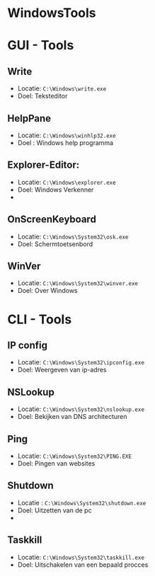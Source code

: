 # WindowsTools

# GUI - Tools
## Write
- Locatie:   `C:\Windows\write.exe`
- Doel: Teksteditor


## HelpPane
 - Locatie: `C:\Windows\winhlp32.exe`
 - Doel : Windows help programma

## Explorer-Editor:
- Locatie: `C:\Windows\explorer.exe`
- Doel: Windows Verkenner
- 
## OnScreenKeyboard
- Locatie: `C:\Windows\System32\osk.exe`
- Doel: Schermtoetsenbord

## WinVer
- Locatie: `C:\Windows\System32\winver.exe`
- Doel: Over Windows

# CLI - Tools

## IP config
- Locatie: `C:\Windows\System32\ipconfig.exe`
- Doel: Weergeven van ip-adres

## NSLookup
- Locatie: `C:\Windows\System32\nslookup.exe`
- Doel: Bekijken van DNS architecturen

## Ping
- Locatie: `C:\Windows\System32\PING.EXE`
- Doel: Pingen van websites

## Shutdown
- Locatie : `C:\Windows\System32\shutdown.exe`
- Doel: Uitzetten van de pc
- 

## Taskkill
- Locatie: `C:\Windows\System32\taskkill.exe`
- Doel: Uitschakelen van een bepaald procces
